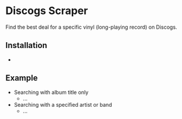 # Discogs Scraper
Find the best deal for a specific vinyl (long-playing record) on Discogs.

## Installation
- 
## Example
* Searching with album title only
  * ...
* Searching with a specified artist or band 
  * ...
